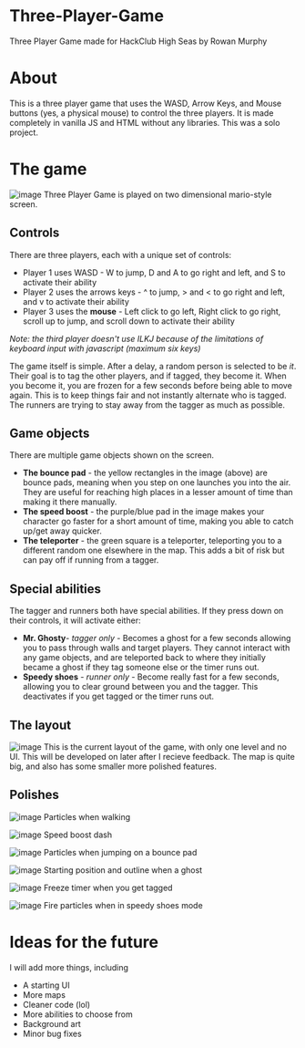 # Three-Player-Game
Three Player Game made for HackClub High Seas by Rowan Murphy

# About
This is a three player game that uses the WASD, Arrow Keys, and Mouse buttons (yes, a physical mouse) to control the three players.
It is made completely in vanilla JS and HTML without any libraries.
This was a solo project.

# The game
![image](https://github.com/user-attachments/assets/0d8ebeb8-bc48-4e45-9b10-25eeab1ec464)
Three Player Game is played on two dimensional mario-style screen.
## Controls
There are three players, each with a unique set of controls:
* Player 1 uses WASD - W to jump, D and A to go right and left, and S to activate their ability
* Player 2 uses the arrows keys - ^ to jump, > and < to go right and left, and v to activate their ability
* Player 3 uses the **mouse** - Left click to go left, Right click to go right, scroll up to jump, and scroll down to activate their ability

_Note: the third player doesn't use ILKJ because of the limitations of keyboard input with javascript (maximum six keys)_
  
The game itself is simple. After a delay, a random person is selected to be _it_. Their goal is to tag the other players, and if tagged, they become it. When you become it, you are frozen for a few seconds before being able to move again. This is to keep things fair and not instantly alternate who is tagged. The runners are trying to stay away from the tagger as much as possible. 

## Game objects
There are multiple game objects shown on the screen.

* **The bounce pad** - the yellow rectangles in the image (above) are bounce pads, meaning when you step on one launches you into the air. They are useful for reaching high places in a lesser amount of time than making it there manually.
* **The speed boost** - the purple/blue pad in the image makes your character go faster for a short amount of time, making you able to catch up/get away quicker.
* **The teleporter** - the green square is a teleporter, teleporting you to a different random one elsewhere in the map. This adds a bit of risk but can pay off if running from a tagger.

## Special abilities
The tagger and runners both have special abilities. If they press down on their controls, it will activate either:
* **Mr. Ghosty**- _tagger only_ - Becomes a ghost for a few seconds allowing you to pass through walls and target players. They cannot interact with any game objects, and are teleported back to where they initially became a ghost if they tag someone else or the timer runs out.
* **Speedy shoes** - _runner only_ - Become really fast for a few seconds, allowing you to clear ground between you and the tagger. This deactivates if you get tagged or the timer runs out.

## The layout
![image](https://github.com/user-attachments/assets/a22287c5-eee5-4bf1-80f6-42d633db6d12)
This is the current layout of the game, with only one level and no UI. This will be developed on later after I recieve feedback.
The map is quite big, and also has some smaller more polished features.

## Polishes
![image](https://github.com/user-attachments/assets/56ad8896-a8bc-4bde-989e-fbce429c9b06)
Particles when walking

![image](https://github.com/user-attachments/assets/b7a7f715-5d42-4548-aa1b-647ba22d4ef2)
Speed boost dash

![image](https://github.com/user-attachments/assets/dc0dda58-c6a5-41f2-a791-82f7a4f9f717)
Particles when jumping on a bounce pad

![image](https://github.com/user-attachments/assets/20beb949-8f5c-4db7-8105-6affd8b301f2)
Starting position and outline when a ghost

![image](https://github.com/user-attachments/assets/67468874-d32a-4bbd-b72f-224e0cd463a0)
Freeze timer when you get tagged

![image](https://github.com/user-attachments/assets/c67a46f0-e9bb-4896-a95a-4e270c1a684d)
Fire particles when in speedy shoes mode

# Ideas for the future
I will add more things, including
* A starting UI
* More maps
* Cleaner code (lol)
* More abilities to choose from
* Background art
* Minor bug fixes
